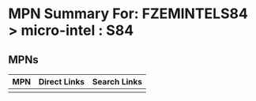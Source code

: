 



# MPN Summary For: FZEMINTELS84 > micro-intel : S84

## MPNs
  

|MPN|Direct Links|Search Links|
| :--- | :--- | :--- |
||||

